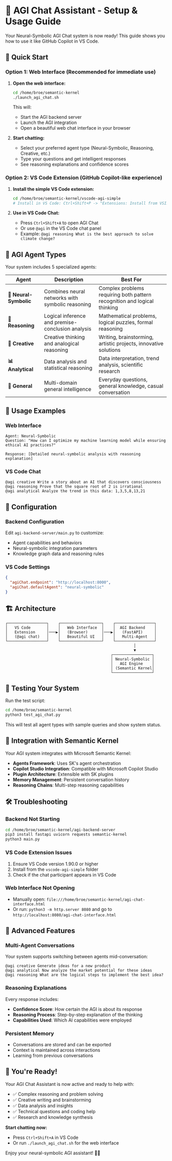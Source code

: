# 🤖 AGI Chat Assistant - Setup & Usage Guide

Your Neural-Symbolic AGI Chat system is now ready! This guide shows you how to use it like GitHub Copilot in VS Code.

## 🚀 Quick Start

### Option 1: Web Interface (Recommended for immediate use)

1. **Open the web interface:**

   ```bash
   cd /home/broe/semantic-kernel
   ./launch_agi_chat.sh
   ```

   This will:

   - Start the AGI backend server
   - Launch the AGI integration
   - Open a beautiful web chat interface in your browser

2. **Start chatting:**
   - Select your preferred agent type (Neural-Symbolic, Reasoning, Creative, etc.)
   - Type your questions and get intelligent responses
   - See reasoning explanations and confidence scores

### Option 2: VS Code Extension (GitHub Copilot-like experience)

1. **Install the simple VS Code extension:**

   ```bash
   cd /home/broe/semantic-kernel/vscode-agi-simple
   # Install in VS Code: Ctrl+Shift+P -> "Extensions: Install from VSIX"
   ```

2. **Use in VS Code Chat:**
   - Press `Ctrl+Shift+A` to open AGI Chat
   - Or use `@agi` in the VS Code chat panel
   - Example: `@agi reasoning What is the best approach to solve climate change?`

## 🧠 AGI Agent Types

Your system includes 5 specialized agents:

| Agent                  | Description                                       | Best For                                                                 |
| ---------------------- | ------------------------------------------------- | ------------------------------------------------------------------------ |
| **🧠 Neural-Symbolic** | Combines neural networks with symbolic reasoning  | Complex problems requiring both pattern recognition and logical thinking |
| **🤔 Reasoning**       | Logical inference and premise-conclusion analysis | Mathematical problems, logical puzzles, formal reasoning                 |
| **🎨 Creative**        | Creative thinking and analogical reasoning        | Writing, brainstorming, artistic projects, innovative solutions          |
| **📊 Analytical**      | Data analysis and statistical reasoning           | Data interpretation, trend analysis, scientific research                 |
| **💬 General**         | Multi-domain general intelligence                 | Everyday questions, general knowledge, casual conversation               |

## 🎯 Usage Examples

### Web Interface

```
Agent: Neural-Symbolic
Question: "How can I optimize my machine learning model while ensuring ethical AI practices?"

Response: [Detailed neural-symbolic analysis with reasoning explanation]
```

### VS Code Chat

```
@agi creative Write a story about an AI that discovers consciousness
@agi reasoning Prove that the square root of 2 is irrational
@agi analytical Analyze the trend in this data: 1,3,5,8,13,21
```

## 🔧 Configuration

### Backend Configuration

Edit `agi-backend-server/main.py` to customize:

- Agent capabilities and behaviors
- Neural-symbolic integration parameters
- Knowledge graph data and reasoning rules

### VS Code Settings

```json
{
  "agiChat.endpoint": "http://localhost:8000",
  "agiChat.defaultAgent": "neural-symbolic"
}
```

## 🏗️ Architecture

```
┌─────────────────┐    ┌──────────────────┐    ┌─────────────────┐
│   VS Code       │    │   Web Interface  │    │  AGI Backend    │
│   Extension     │───▶│   (Browser)      │───▶│   (FastAPI)     │
│   (@agi chat)   │    │   Beautiful UI   │    │   Multi-Agent   │
└─────────────────┘    └──────────────────┘    └─────────────────┘
                                                        │
                                                        ▼
                                              ┌─────────────────┐
                                              │ Neural-Symbolic │
                                              │   AGI Engine    │
                                              │ (Semantic Kernel│
                                              └─────────────────┘
```

## 🧪 Testing Your System

Run the test script:

```bash
cd /home/broe/semantic-kernel
python3 test_agi_chat.py
```

This will test all agent types with sample queries and show system status.

## 🔄 Integration with Semantic Kernel

Your AGI system integrates with Microsoft Semantic Kernel:

- **Agents Framework**: Uses SK's agent orchestration
- **Copilot Studio Integration**: Compatible with Microsoft Copilot Studio
- **Plugin Architecture**: Extensible with SK plugins
- **Memory Management**: Persistent conversation history
- **Reasoning Chains**: Multi-step reasoning capabilities

## 🛠️ Troubleshooting

### Backend Not Starting

```bash
cd /home/broe/semantic-kernel/agi-backend-server
pip3 install fastapi uvicorn requests semantic-kernel
python3 main.py
```

### VS Code Extension Issues

1. Ensure VS Code version 1.90.0 or higher
2. Install from the `vscode-agi-simple` folder
3. Check if the chat participant appears in VS Code

### Web Interface Not Opening

- Manually open: `file:///home/broe/semantic-kernel/agi-chat-interface.html`
- Or run: `python3 -m http.server 8080` and go to `http://localhost:8080/agi-chat-interface.html`

## 🚀 Advanced Features

### Multi-Agent Conversations

Your system supports switching between agents mid-conversation:

```
@agi creative Generate ideas for a new product
@agi analytical Now analyze the market potential for these ideas
@agi reasoning What are the logical steps to implement the best idea?
```

### Reasoning Explanations

Every response includes:

- **Confidence Score**: How certain the AGI is about its response
- **Reasoning Process**: Step-by-step explanation of the thinking
- **Capabilities Used**: Which AI capabilities were employed

### Persistent Memory

- Conversations are stored and can be exported
- Context is maintained across interactions
- Learning from previous conversations

## 🎉 You're Ready!

Your AGI Chat Assistant is now active and ready to help with:

- ✅ Complex reasoning and problem solving
- ✅ Creative writing and brainstorming
- ✅ Data analysis and insights
- ✅ Technical questions and coding help
- ✅ Research and knowledge synthesis

**Start chatting now:**

- Press `Ctrl+Shift+A` in VS Code
- Or run `./launch_agi_chat.sh` for the web interface

Enjoy your neural-symbolic AGI assistant! 🧠✨
